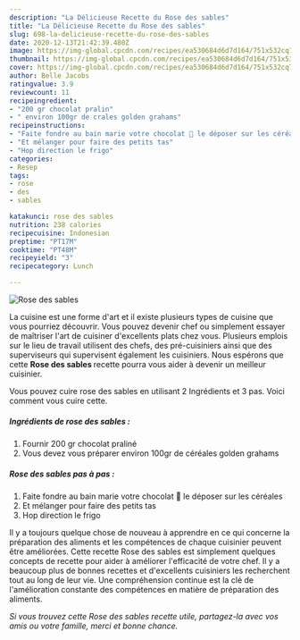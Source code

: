 ```yaml
---
description: "La Délicieuse Recette du Rose des sables"
title: "La Délicieuse Recette du Rose des sables"
slug: 698-la-delicieuse-recette-du-rose-des-sables
date: 2020-12-13T21:42:39.480Z
image: https://img-global.cpcdn.com/recipes/ea530684d6d7d164/751x532cq70/rose-des-sables-photo-principale-de-la-recette.jpg
thumbnail: https://img-global.cpcdn.com/recipes/ea530684d6d7d164/751x532cq70/rose-des-sables-photo-principale-de-la-recette.jpg
cover: https://img-global.cpcdn.com/recipes/ea530684d6d7d164/751x532cq70/rose-des-sables-photo-principale-de-la-recette.jpg
author: Belle Jacobs
ratingvalue: 3.9
reviewcount: 11
recipeingredient:
- "200 gr chocolat pralin"
- " environ 100gr de crales golden grahams"
recipeinstructions:
- "Faite fondre au bain marie votre chocolat 🍫 le déposer sur les céréales"
- "Et mélanger pour faire des petits tas"
- "Hop direction le frigo"
categories:
- Resep
tags:
- rose
- des
- sables

katakunci: rose des sables 
nutrition: 238 calories
recipecuisine: Indonesian
preptime: "PT17M"
cooktime: "PT48M"
recipeyield: "3"
recipecategory: Lunch

---
```



![Rose des sables](https://img-global.cpcdn.com/recipes/ea530684d6d7d164/751x532cq70/rose-des-sables-photo-principale-de-la-recette.jpg)

La cuisine est une forme d'art et il existe plusieurs types de cuisine que vous pourriez découvrir. Vous pouvez devenir chef ou simplement essayer de maîtriser l'art de cuisiner d'excellents plats chez vous. Plusieurs emplois sur le lieu de travail utilisent des chefs, des pré-cuisiniers ainsi que des superviseurs qui supervisent également les cuisiniers. Nous espérons que cette <strong> Rose des sables </strong> recette pourra vous aider à devenir un meilleur cuisinier.

<!--inarticleads1-->

Vous pouvez cuire rose des sables en utilisant 2 Ingrédients et 3 pas. Voici comment vous cuire cette.

##### Ingrédients de rose des sables :

1. Fournir 200 gr chocolat praliné
1. Vous devez vous préparer  environ 100gr de céréales golden grahams




<!--inarticleads2-->

##### Rose des sables pas à pas :

1. Faite fondre au bain marie votre chocolat 🍫 le déposer sur les céréales
1. Et mélanger pour faire des petits tas
1. Hop direction le frigo




<!--inarticleads1-->

<p>
Il y a toujours quelque chose de nouveau à apprendre en ce qui concerne la préparation des aliments et les compétences de chaque cuisinier peuvent être améliorées. Cette recette Rose des sables est simplement quelques concepts de recette pour aider à améliorer l'efficacité de votre chef. Il y a beaucoup plus de bonnes recettes et d'excellents cuisiniers les recherchent tout au long de leur vie. Une compréhension continue est la clé de l'amélioration constante des compétences en matière de préparation des aliments.
</p>

<p>
<i>Si vous trouvez cette Rose des sables recette utile, partagez-la avec vos amis ou votre famille, merci et bonne chance.</i>
</p>
